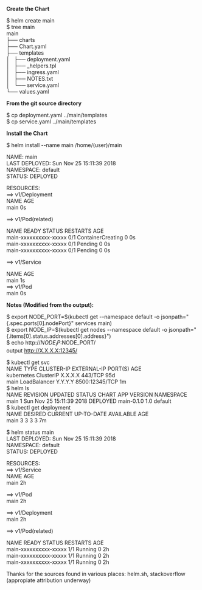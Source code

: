 **Create the Chart**

$ helm create main </br>
$ tree main </br>
main </br>
├── charts </br>
├── Chart.yaml </br>
├── templates </br>
│   ├── deployment.yaml </br>
│   ├── _helpers.tpl </br>
│   ├── ingress.yaml </br>
│   ├── NOTES.txt </br>
│   └── service.yaml </br>
└── values.yaml</br>

**From the git source directory**

$ cp deployment.yaml ../main/templates </br>
$ cp service.yaml ../main/templates </br>

**Install the Chart**

$ helm install --name main /home/(user)/main </br>

NAME:   main </br>
LAST DEPLOYED: Sun Nov 25 15:11:39 2018 </br>
NAMESPACE: default </br>
STATUS: DEPLOYED </br>

RESOURCES: </br>
==> v1/Deployment </br>
NAME  AGE </br>
main  0s </br>

==> v1/Pod(related) </br>

NAME                   READY  STATUS             RESTARTS  AGE </br>
main-xxxxxxxxxx-xxxxx  0/1    ContainerCreating  0         0s </br>
main-xxxxxxxxxx-xxxxx  0/1    Pending            0         0s </br>
main-xxxxxxxxxx-xxxxx  0/1    Pending            0         0s </br>

==> v1/Service </br>

NAME  AGE </br>
main  1s </br>
==> v1/Pod </br>
main  0s </br>

**Notes (Modified from the output):**</br>

$ export NODE_PORT=$(kubectl get --namespace default -o jsonpath="{.spec.ports[0].nodePort}" services main)</br>
$ export NODE_IP=$(kubectl get nodes --namespace default -o jsonpath="{.items[0].status.addresses[0].address}")</br>
$ echo http://$NODE_IP:$NODE_PORT/</br>
output http://X.X.X.X:12345/</br>

$ kubectl get svc </br>
NAME         TYPE           CLUSTER-IP     EXTERNAL-IP   PORT(S)          AGE </br>
kubernetes   ClusterIP      X.X.X.X        <none>        443/TCP          95d </br>
main         LoadBalancer   Y.Y.Y.Y        <pending>     8500:12345/TCP   1m  </br>
$ helm ls </br>
NAME    REVISION        UPDATED                         STATUS          CHART           APP VERSION     NAMESPACE </br>
main    1               Sun Nov 25 15:11:39 2018        DEPLOYED        main-0.1.0      1.0             default   </br>
$ kubectl get deployment </br>
NAME      DESIRED   CURRENT   UP-TO-DATE   AVAILABLE   AGE </br>
main      3         3         3            3           7m  </br>

$ helm status main </br>
LAST DEPLOYED: Sun Nov 25 15:11:39 2018 </br>
NAMESPACE: default </br>
STATUS: DEPLOYED </br>

RESOURCES: </br>
==> v1/Service </br>
NAME  AGE </br>
 main  2h </br>

==> v1/Pod </br>
main  2h </br>

==> v1/Deployment </br>
main  2h </br>

==> v1/Pod(related) </br>
 
NAME                   READY  STATUS   RESTARTS  AGE</br>
main-xxxxxxxxxx-xxxxx  1/1    Running  0         2h </br>
main-xxxxxxxxxx-xxxxx  1/1    Running  0         2h </br>
main-xxxxxxxxxx-xxxxx  1/1    Running  0         2h </br>

Thanks for the sources found in various places: helm.sh, stackoverflow (appropiate attribution underway)</br>
